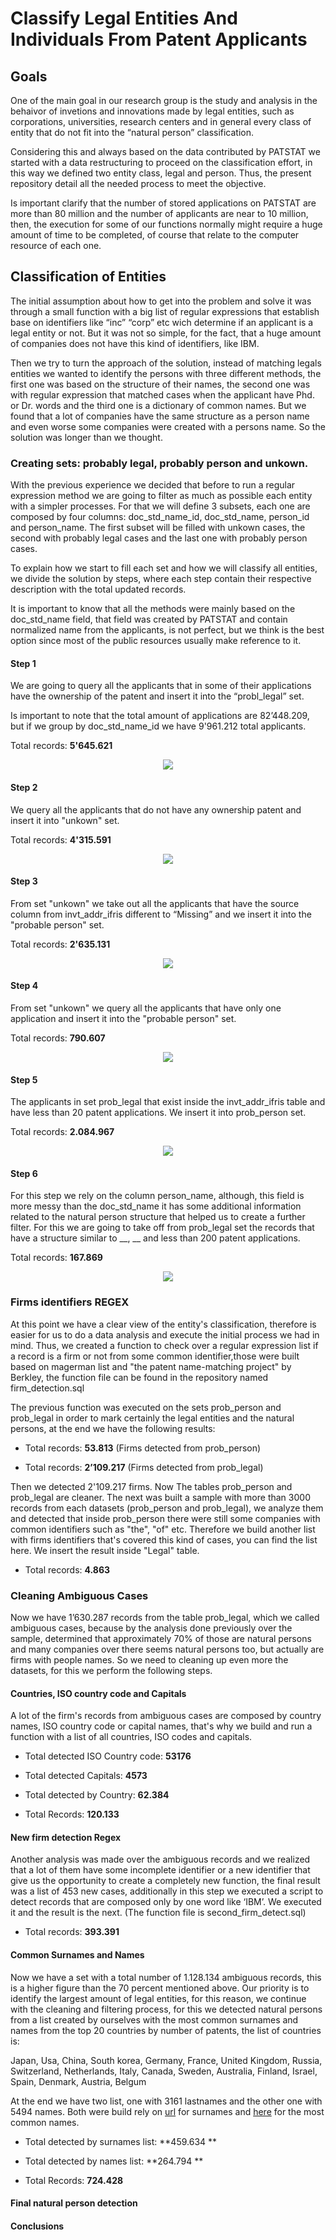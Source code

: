 # Classify Legal Entities And Individuals From Patent Applicants

## Goals

One of the main goal in our research group is the study and analysis in the behaivor of invetions and innovations made by legal entities, such as corporations, universities, research centers and in general every class of entity that do not fit into the “natural person” classification.

Considering this and always based on the data contributed by PATSTAT we started with a data restructuring to proceed on the classification effort, in this way we defined two entity class, legal and person. Thus, the present repository detail all the needed process to meet the objective.

Is important clarify that the number of stored applications on PATSTAT are more than 80 million and the number of applicants are near to 10 million, then, the execution for some of our functions normally might require a huge amount of time to be completed, of course that relate to the computer resource of each one.

## Classification of Entities

The initial assumption about how to get into the problem and solve it was through a small function with a big list of regular expressions that establish base on identifiers like “inc” “corp” etc wich determine if an applicant is a legal entity or not. But it was not so simple, for the fact, that a huge amount of companies does not have this kind of identifiers, like IBM. 

Then we try to turn the approach of the solution, instead of matching legals entities we wanted to identify the persons with three different methods, the first one was based on the structure of their names, the second one was with regular expression that matched cases when the applicant have Phd. or Dr. words and the third one is a dictionary of common names. But we found that a lot of companies have the same structure as a person name and even worse some companies were created with a persons name. So the solution was longer than we thought.

### Creating sets: probably legal, probably person and unkown.

With the previous experience we decided that before to run a regular expression method we are going to filter as much as possible each entity with a simpler processes. For that we will define 3 subsets, each one are composed by four columns: doc_std_name_id, doc_std_name, person_id and person_name. The first subset will be filled with unkown cases, the second with probably legal cases and the last one with probably person cases. 

To explain how we start to fill each set and how we will classify all entities, we divide the solution by steps, where each step contain their respective description with the total updated records.

It is important to know that all the methods were mainly based on the doc_std_name field, that field was created by PATSTAT and contain normalized name from the applicants, is not perfect, but we think is the best option since most of the public resources usually make reference to it.

#### Step 1 

We are going to query all the applicants that in some of their applications have the ownership of the patent and insert it into the “probl_legal” set. 

Is important to note that the total amount of applications are 82’448.209, but if we group by doc_std_name_id we have 9'961.212 total applicants.

Total records: **5'645.621**

<p align="center">
<img src="https://raw.githubusercontent.com/cortext/patstat/master/applicants%20classification/img/img1.png">
</p>

#### Step 2

We query all the applicants that do not have any ownership patent and insert it into "unkown" set.

Total records: **4'315.591**

<p align="center">
<img src="https://raw.githubusercontent.com/cortext/patstat/master/applicants%20classification/img/img2.png">
</p>

#### Step 3

From set "unkown" we take out all the applicants that have the source column from invt_addr_ifris different to “Missing” and we insert it into the "probable person" set.

Total records: **2'635.131**

<p align="center">
<img src="https://raw.githubusercontent.com/cortext/patstat/master/applicants%20classification/img/img3.png">
</p>

#### Step 4

From set "unkown" we query all the applicants that have only one application and insert it into the "probable person" set.

Total records: **790.607**

<p align="center">
<img src="https://raw.githubusercontent.com/cortext/patstat/master/applicants%20classification/img/img4.png">
</p>

#### Step 5

The applicants in set prob_legal that exist inside the invt_addr_ifris table and have less than 20 patent applications. We insert it into prob_person set.

Total records: **2.084.967**

<p align="center">
<img src="https://raw.githubusercontent.com/cortext/patstat/master/applicants%20classification/img/img5.png">
</p>

#### Step 6

For this step we rely on the column person_name, although, this field is more messy than the doc_std_name it has some additional information related to the natural person structure that helped us to create a further filter. For this we are going to take off from prob_legal set the records that have a structure similar to __, __ and less than 200 patent applications. 

Total records: **167.869**

<p align="center">
<img src="https://raw.githubusercontent.com/cortext/patstat/master/applicants%20classification/img/img6.png">
</p>


### Firms identifiers REGEX

At this point we have a clear view of the entity's classification, therefore is easier for us to do a data analysis and execute the initial process we had in mind. Thus, we created a function to check over a regular expression list if a record is a firm or not from some common identifier,those were built based on magerman list and "the patent name-matching project" by Berkley, the function file can be found in the repository named firm_detection.sql 

The previous function was executed on the sets prob_person and prob_legal in order to mark certainly the legal entities and the natural persons, at the end we have the following results:

* Total records: **53.813** (Firms detected from prob_person)

* Total records: **2’109.217** (Firms detected from prob_legal)

Then we detected 2'109.217 firms. Now The tables prob_person and prob_legal are cleaner. The next was built a sample with more than 3000 records from each datasets (prob_person and prob_legal), we analyze them and detected that inside prob_person there were still some companies with common identifiers such as "the", "of" etc. Therefore we build another list with firms identifiers that's covered this kind of cases, you can find the list here. We insert the result inside "Legal" table.

* Total records: **4.863**

### Cleaning Ambiguous Cases

Now we have 1’630.287 records from the table prob_legal, which we called ambiguous cases, because by the analysis done previously over the sample, determined that approximately 70% of those are natural persons and many companies over there seems natural persons too, but actually are firms with people names. So we need to cleaning up even more the datasets, for this we perform the following steps.

#### Countries, ISO country code and Capitals

A lot of the firm's records from ambiguous cases are composed by country names, ISO country code or capital names, that's why we build and run a function with a list of all countries, ISO codes and capitals.

* Total detected ISO Country code: **53176**

* Total detected Capitals: **4573**

* Total detected by Country: **62.384**

* Total Records: **120.133**

#### New firm detection Regex

Another analysis was made over the ambiguous records and we realized that a lot of them have some incomplete identifier or a new identifier that give us the opportunity to create a completely new function, the final result was a list of 453 new cases, additionally in this step we executed a script to detect records that are composed only by one word like ‘IBM’. We executed it and the result is the next. (The function file is second_firm_detect.sql)

* Total records: **393.391**

#### Common Surnames and Names

Now we have a set with a total number of 1.128.134 ambiguous records, this is a higher figure than the 70 percent mentioned above. Our priority is to identify the largest amount of legal entities, for this reason, we continue with the cleaning and filtering process, for this we detected natural persons from a list created by ourselves with the most common surnames and names from the top 20 countries by number of patents, the list of countries is:

Japan,
Usa,
China,
South korea,
Germany,
France,
United Kingdom,
Russia,
Switzerland,
Netherlands,
Italy,
Canada,
Sweden,
Australia,
Finland,
Israel,
Spain,
Denmark,
Austria,
Belgum

At the end we have two list, one with 3161 lastnames and the other one with 5494 names. Both were build rely on [url](https://www.behindthename.com/top/lists/belgium/2015) for surnames and [here](http://www.studentsoftheworld.info/penpals/stats.php3?Pays=JAP) for the most common names. 

* Total detected by surnames list: **459.634 **

* Total detected by names list: **264.794 **

* Total Records: **724.428**


#### Final natural person detection 


#### Conclusions



